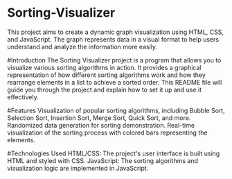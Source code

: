 # Sorting-Visualizer

This project aims to create a dynamic graph visualization using HTML, CSS, and JavaScript. The graph represents data in a visual format to help users understand and analyze the information more easily.

#Introduction
The Sorting Visualizer project is a program that allows you to visualize various sorting algorithms in action. It provides a graphical representation of how different sorting algorithms work and how they rearrange elements in a list to achieve a sorted order. This README file will guide you through the project and explain how to set it up and use it effectively.

#Features
Visualization of popular sorting algorithms, including Bubble Sort, Selection Sort, Insertion Sort, Merge Sort, Quick Sort, and more.
Randomized data generation for sorting demonstration.
Real-time visualization of the sorting process with colored bars representing the elements.


#Technologies Used
HTML/CSS: The project's user interface is built using HTML and styled with CSS.
JavaScript: The sorting algorithms and visualization logic are implemented in JavaScript.

